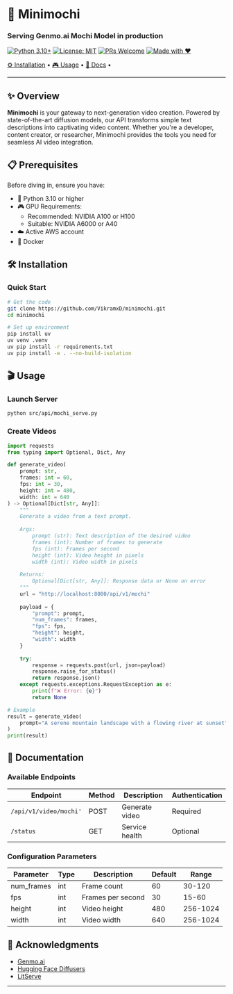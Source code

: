 

# 🍡 Minimochi

### Serving Genmo.ai Mochi Model in production

[![Python 3.10+](https://img.shields.io/badge/python-3.10+-blue.svg?style=flat-square)](https://www.python.org/downloads/)
[![License: MIT](https://img.shields.io/badge/License-MIT-yellow.svg?style=flat-square)](https://opensource.org/licenses/MIT)
[![PRs Welcome](https://img.shields.io/badge/PRs-welcome-brightgreen.svg?style=flat-square)](https://makeapullrequest.com)
[![Made with ❤️](https://img.shields.io/badge/Made%20with-%E2%9D%A4%EF%B8%8F-red.svg?style=flat-square)](https://github.com/VikramxD/minimochi)

[⚙️ Installation](#%EF%B8%8F-installation) • 
[🎮 Usage](#-usage) • 
[📖 Docs](#-documentation) • 


---

</div>

## ✨ Overview

**Minimochi** is your gateway to next-generation video creation. Powered by state-of-the-art diffusion models, our API transforms simple text descriptions into captivating video content. Whether you're a developer, content creator, or researcher, Minimochi provides the tools you need for seamless AI video integration.


## 📋 Prerequisites

Before diving in, ensure you have:

- 🐍 Python 3.10 or higher
- 🎮 GPU Requirements:
  - Recommended: NVIDIA A100 or H100
  - Suitable: NVIDIA A6000 or A40
- ☁️ Active AWS account
- 🐳 Docker 

## 🛠️ Installation

### Quick Start

```bash
# Get the code
git clone https://github.com/VikramxD/minimochi.git
cd minimochi

# Set up environment
pip install uv
uv venv .venv
uv pip install -r requirements.txt
uv pip install -e . --no-build-isolation
```


## 🎬 Usage

### Launch Server

```bash
python src/api/mochi_serve.py
```

### Create Videos

```python
import requests
from typing import Optional, Dict, Any

def generate_video(
    prompt: str,
    frames: int = 60,
    fps: int = 30,
    height: int = 480,
    width: int = 640
) -> Optional[Dict[str, Any]]:
    """
    Generate a video from a text prompt.
    
    Args:
        prompt (str): Text description of the desired video
        frames (int): Number of frames to generate
        fps (int): Frames per second
        height (int): Video height in pixels
        width (int): Video width in pixels
    
    Returns:
        Optional[Dict[str, Any]]: Response data or None on error
    """
    url = "http://localhost:8000/api/v1/mochi"
    
    payload = {
        "prompt": prompt,
        "num_frames": frames,
        "fps": fps,
        "height": height,
        "width": width
    }
    
    try:
        response = requests.post(url, json=payload)
        response.raise_for_status()
        return response.json()
    except requests.exceptions.RequestException as e:
        print(f"❌ Error: {e}")
        return None

# Example
result = generate_video(
    prompt="A serene mountain landscape with a flowing river at sunset"
)
print(result)
```

## 📖 Documentation

### Available Endpoints

| Endpoint | Method | Description | Authentication |
|----------|--------|-------------|----------------|
| `/api/v1/video/mochi'` | POST | Generate video | Required |
| `/status` | GET | Service health | Optional |


### Configuration Parameters

| Parameter | Type | Description | Default | Range |
|-----------|------|-------------|---------|--------|
| num_frames | int | Frame count | 60 | 30-120 |
| fps | int | Frames per second | 30 | 15-60 |
| height | int | Video height | 480 | 256-1024 |
| width | int | Video width | 640 | 256-1024 |




## 🙏 Acknowledgments

- [Genmo.ai](https://github.com/genmoai)
- [Hugging Face Diffusers](https://github.com/huggingface/diffusers)
- [LitServe](https://github.com/Lightning-AI/litserve) 
---


